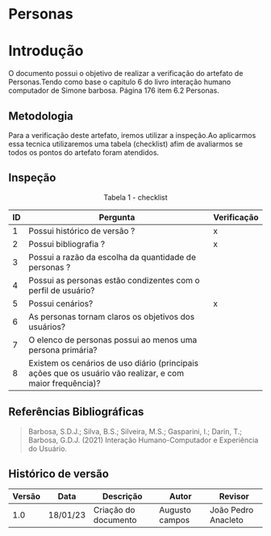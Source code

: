 # Personas

# Introdução

O documento possui o objetivo de realizar a verificação do artefato de Personas.Tendo como base o capitulo 6 do livro interação humano computador de Simone barbosa. Página 176 item 6.2 Personas.

## Metodologia

Para a verificação deste artefato, iremos utilizar a inspeção.Ao aplicarmos essa tecnica utilizaremos uma tabela (checklist) afim de avaliarmos se todos os pontos do artefato foram atendidos.

## Inspeção

<figcaption><center>
    Tabela 1 - checklist
</figcaption>

| ID  | Pergunta                                                                                                  | Verificação |
| --- | --------------------------------------------------------------------------------------------------------- | ----------- |
| 1   | Possui histórico de versão ?                                                                              | x           |
| 2   | Possui bibliografia ?                                                                                     | x           |
| 3   | Possui a razão da escolha da quantidade de personas ?                                                     |             |
| 4   | Possui as personas estão condizentes com o perfil de usuário?                                             |             |
| 5   | Possui cenários?                                                                                          | x           |
| 6   | As personas tornam claros os objetivos dos usuários?                                                      |             |
| 7   | O elenco de personas possui ao menos uma persona primária?                                                |             |
| 8   | Existem os cenários de uso diário (principais ações que os usuário vão realizar, e com maior frequência)? |             |

## Referências Bibliográficas

> Barbosa, S.D.J.; Silva, B.S.; Silveira, M.S.; Gasparini, I.; Darin, T.; Barbosa, G.D.J. (2021) Interação Humano-Computador e Experiência do Usuário.

## Histórico de versão

| Versão | Data     | Descrição            | Autor          | Revisor             |
| ------ | -------- | -------------------- | -------------- | ------------------- |
| 1.0    | 18/01/23 | Criação do documento | Augusto campos | João Pedro Anacleto |

